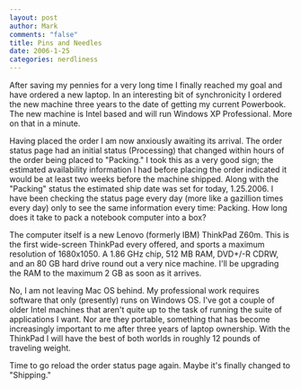 ```yaml
--- 
layout: post
author: Mark
comments: "false"
title: Pins and Needles
date: 2006-1-25
categories: nerdliness
---
```

After saving my pennies for a very long time I finally reached my goal and have ordered a new laptop. In an interesting bit of synchronicity I ordered the new machine three years to the date of getting my current Powerbook. The new machine is Intel based and will run Windows XP Professional. More on that in a minute.

Having placed the order I am now anxiously awaiting its arrival. The order status page had an initial status (Processing) that changed within hours of the order being placed to "Packing." I took this as a very good sign; the estimated availability information I had before placing the order indicated it would be at least two weeks before the machine shipped. Along with the "Packing" status the estimated ship date was set for today, 1.25.2006. I have been checking the status page every day (more like a gazillion times every day) only to see the same information every time: Packing. How long does it take to pack a notebook computer into a box?

The computer itself is a new Lenovo (formerly IBM) ThinkPad Z60m. This is the first wide-screen ThinkPad every offered, and sports a maximum resolution of 1680x1050. A 1.86 GHz chip,  512 MB RAM, DVD+/-R CDRW, and an 80 GB hard drive round out a very nice machine. I'll be upgrading the RAM to the maximum 2 GB as soon as it arrives.

No, I am not leaving Mac OS behind. My professional work requires software that only (presently) runs on Windows OS. I've got a couple of older Intel machines that aren't quite up to the task of running the suite of applications I want. Nor are they portable, something that has become increasingly important to me after three years of laptop ownership. With the ThinkPad I will have the best of both worlds in roughly 12 pounds of traveling weight.

Time to go reload the order status page again. Maybe it's finally changed to "Shipping."
